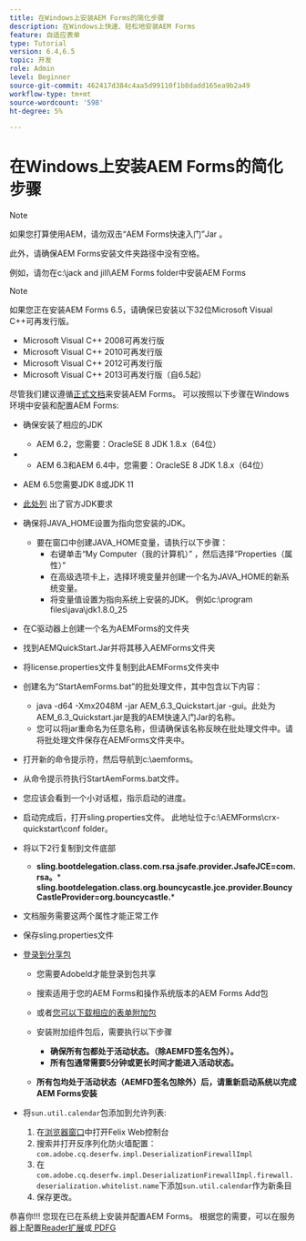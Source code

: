 ```yaml
---
title: 在Windows上安装AEM Forms的简化步骤
description: 在Windows上快速、轻松地安装AEM Forms
feature: 自适应表单
type: Tutorial
version: 6.4,6.5
topic: 开发
role: Admin
level: Beginner
source-git-commit: 462417d384c4aa5d99110f1b8dadd165ea9b2a49
workflow-type: tm+mt
source-wordcount: '598'
ht-degree: 5%

---
```



# 在Windows上安装AEM Forms的简化步骤

>[!NOTE]
>
>如果您打算使用AEM，请勿双击“AEM Forms快速入门”Jar 。
>
>此外，请确保AEM Forms安装文件夹路径中没有空格。
>
>例如，请勿在c:\jack and jill\AEM Forms folder中安装AEM Forms

>[!NOTE]
>
>如果您正在安装AEM Forms 6.5，请确保已安装以下32位Microsoft Visual C++可再发行版。
>
>* Microsoft Visual C++ 2008可再发行版
>* Microsoft Visual C++ 2010可再发行版
>* Microsoft Visual C++ 2012可再发行版
>* Microsoft Visual C++ 2013可再发行版（自6.5起）


尽管我们建议遵循[正式文档](https://helpx.adobe.com/cn/experience-manager/6-3/forms/using/installing-configuring-aem-forms-osgi.html)来安装AEM Forms。 可以按照以下步骤在Windows环境中安装和配置AEM Forms:

* 确保安装了相应的JDK
   * AEM 6.2，您需要：OracleSE 8 JDK 1.8.x（64位）
* 
   * AEM 6.3和AEM 6.4中，您需要：OracleSE 8 JDK 1.8.x（64位）
* AEM 6.5您需要JDK 8或JDK 11
* [此处列](https://helpx.adobe.com/experience-manager/6-3/sites/deploying/using/technical-requirements.html) 出了官方JDK要求
* 确保将JAVA_HOME设置为指向您安装的JDK。
   * 要在窗口中创建JAVA_HOME变量，请执行以下步骤：
      * 右键单击“My Computer（我的计算机）” ，然后选择“Properties（属性）”
      * 在高级选项卡上，选择环境变量并创建一个名为JAVA_HOME的新系统变量。
      * 将变量值设置为指向系统上安装的JDK。 例如c:\program files\java\jdk1.8.0_25

* 在C驱动器上创建一个名为AEMForms的文件夹
* 找到AEMQuickStart.Jar并将其移入AEMForms文件夹
* 将license.properties文件复制到此AEMForms文件夹中
* 创建名为“StartAemForms.bat”的批处理文件，其中包含以下内容：
   * java -d64 -Xmx2048M -jar AEM_6.3_Quickstart.jar -gui。此处为AEM_6.3_Quickstart.jar是我的AEM快速入门Jar的名称。
   * 您可以将jar重命名为任意名称，但请确保该名称反映在批处理文件中。请将批处理文件保存在AEMForms文件夹中。

* 打开新的命令提示符，然后导航到c:\aemforms。

* 从命令提示符执行StartAemForms.bat文件。

* 您应该会看到一个小对话框，指示启动的进度。

* 启动完成后，打开sling.properties文件。 此地址位于c:\AEMForms\crx-quickstart\conf folder。

* 将以下2行复制到文件底部
   * **sling.bootdelegation.class.com.rsa.jsafe.provider.JsafeJCE=com.rsa。*** **sling.bootdelegation.class.org.bouncycastle.jce.provider.BouncyCastleProvider=org.bouncycastle.***
* 文档服务需要这两个属性才能正常工作
* 保存sling.properties文件

* [登录到分享包](http://localhost:4502/crx/packageshare/login.html)

   * 您需要AdobeId才能登录到包共享
   * 搜索适用于您的AEM Forms和操作系统版本的AEM Forms Add包
   * 或者[您可以下载相应的表单附加包](https://helpx.adobe.com/cn/aem-forms/kb/aem-forms-releases.html)
   * 安装附加组件包后，需要执行以下步骤

      * **确保所有包都处于活动状态。（除AEMFD签名包外）。**
      * **所有包通常需要5分钟或更长时间才能进入活动状态。**
   * **所有包均处于活动状态（AEMFD签名包除外）后，请重新启动系统以完成AEM Forms安装**


* 将`sun.util.calendar`包添加到允许列表:

   1. 在[浏览器窗口](http://localhost:4502/system/console/configMgr)中打开Felix Web控制台
   2. 搜索并打开反序列化防火墙配置：`com.adobe.cq.deserfw.impl.DeserializationFirewallImpl`
   3. 在`com.adobe.cq.deserfw.impl.DeserializationFirewallImpl.firewall.deserialization.whitelist.name`下添加`sun.util.calendar`作为新条目
   4. 保存更改。

恭喜你!!! 您现在已在系统上安装并配置AEM Forms。
根据您的需要，可以在服务器上配置[Reader扩展](https://helpx.adobe.com/experience-manager/6-3/forms/using/configuring-document-services.html)或[ PDFG](https://helpx.adobe.com/experience-manager/6-3/forms/using/install-configure-pdf-generator.html)
